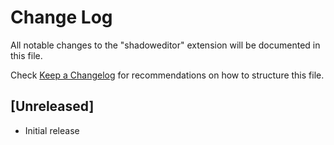 # Change Log

All notable changes to the "shadoweditor" extension will be documented in this file.

Check [Keep a Changelog](http://keepachangelog.com/) for recommendations on how to structure this file.

## [Unreleased]

- Initial release